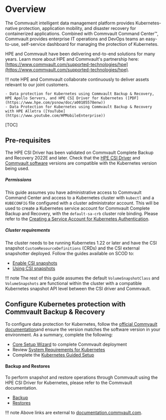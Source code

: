 # Overview

The Commvault intelligent data management platform provides Kubernetes-native protection, application mobility, and disaster recovery for containerized applications. Combined with Commvault Command Center™, Commvault provides enterprise IT operations and DevOps teams an easy-to-use, self-service dashboard for managing the protection of Kubernetes.

HPE and Commvault have been delivering end-to-end solutions for many years. Learn more about HPE and Commvault's partnership here: [https://www.commvault.com/supported-technologies/hpe](https://www.commvault.com/supported-technologies/hpe).

!!! note
    HPE and Commvault collaborate continuously to deliver assets relevant to our joint customers.

    - Data protection for Kubernetes using Commvault Backup & Recovery, HPE Apollo Servers, and HPE CSI Driver for Kubernetes ([PDF](https://www.hpe.com/psnow/doc/a00105578enw))
    - Data Protection for Kubernetes using Commvault Backup & Recovery with HPE Alletra ([YouTube](https://www.youtube.com/HPMobileEnterprise))

[TOC]

## Pre-requisites

The HPE CSI Driver has been validated on Commvault Complete Backup and Recovery 2022E and later. 
Check that the [HPE CSI Driver](https://scod.hpedev.io/csi_driver/index.html#compatibility_and_support) and [Commvault software](https://documentation.commvault.com/2022e/essential/124720_system_requirements_for_kubernetes.html#kubernetes-release-supportability) versions are compatible with the Kubernetes version being used.

##### Permissions

This guide assumes you have administrative access to Commvault Command Center and access to a Kubernetes cluster with `kubectl` and a `KUBECONFIG` file configured with a cluster administrator account. This will be used to create a Kubernetes service account for Commvault Complete Backup and Recovery, with the `default-sa-crb` cluster role binding. Please refer to the [Creating a Service Account for Kubernetes Authentication](https://documentation.commvault.com/2022e/essential/129223_creating_kubernetes_cluster_admin_service_account_for_commvault.html).

##### Cluster requirements

The cluster needs to be running Kubernetes 1.22 or later and have the CSI snapshot `CustomResourceDefinitions` (CRDs) and the CSI external snapshotter deployed. Follow the guides available on SCOD to:

- [Enable CSI snapshots](../../csi_driver/using.md#enabling_csi_snapshots)
- [Using CSI snapshots](../../csi_driver/using.md#using_csi_snapshots)

!!! note
    The rest of this guide assumes the default `VolumeSnapshotClass` and `VolumeSnapshots` are functional within the cluster with a compatible Kubernetes snapshot API level between the CSI driver and Commvault.

## Configure Kubernetes protection with Commvault Backup & Recovery

To configure data protection for Kubernetes, follow the [official Commvault documentation](https://documentation.commvault.com/2022e/essential/123634_protecting_kubernetes_with_commvault.html)and ensure the version matches the software version in your environment.
As a summary, complete the following:

- [Core Setup Wizard](https://documentation.commvault.com/2022e/essential/86638_step_3_complete_core_setup_wizard.html) to complete Commvault deployment
- Review [System Requirements for Kubernetes](https://documentation.commvault.com/2022e/essential/124720_system_requirements_for_kubernetes.html)
- Complete the [Kubernetes Guided Setup](https://documentation.commvault.com/2022e/essential/131390_completing_guided_setup_for_kubernetes.html)

#### Backup and Restores

To perform snapshot and restore operations through Commvault using the HPE CSI Driver for Kubernetes, please refer to the Commvault documentation.

- [Backup](https://documentation.commvault.com/2022e/essential/123639_backups_for_kubernetes.html)
- [Restores](https://documentation.commvault.com/2022e/essential/123640_restores_for_kubernetes.html)

!!! note
    Above links are external to [documentation.commvault.com](https://documentation.commvault.com/).
